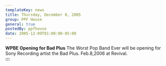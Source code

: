```yaml
---
templateKey: news
title: Thursday, December 8, 2005
group: PPF House
general: true
postedBy: ppfhouse
date: 2005-12-09T01:00:00-05:00
---
```

**WPBE Opening for Bad Plus** The Worst Pop Band Ever will be opening for Sony Recording artist the Bad Plus. Feb.8,2006 at Revival.  
**:::**